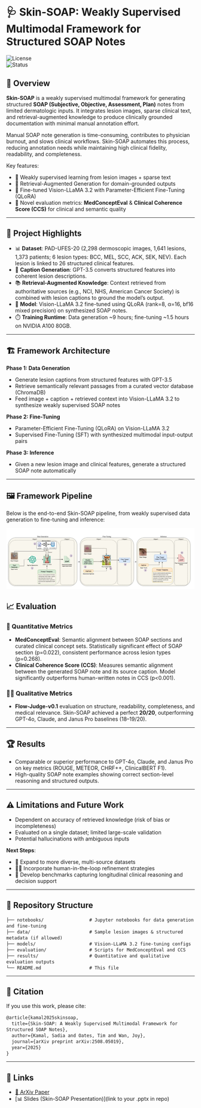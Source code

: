 # 🩺 Skin-SOAP: Weakly Supervised Multimodal Framework for Structured SOAP Notes  

![License](https://img.shields.io/badge/license-MIT-blue)  
![Status](https://img.shields.io/badge/status-research%20prototype-orange)

## 🌟 Overview  
**Skin-SOAP** is a weakly supervised multimodal framework for generating structured **SOAP (Subjective, Objective, Assessment, Plan)** notes from limited dermatologic inputs. It integrates lesion images, sparse clinical text, and retrieval-augmented knowledge to produce clinically grounded documentation with minimal manual annotation effort.

Manual SOAP note generation is time-consuming, contributes to physician burnout, and slows clinical workflows. Skin-SOAP automates this process, reducing annotation needs while maintaining high clinical fidelity, readability, and completeness.  

Key features:
- 🔹 Weakly supervised learning from lesion images + sparse text  
- 🔹 Retrieval-Augmented Generation for domain-grounded outputs  
- 🔹 Fine-tuned Vision-LLaMA 3.2 with Parameter-Efficient Fine-Tuning (QLoRA)  
- 🔹 Novel evaluation metrics: **MedConceptEval** & **Clinical Coherence Score (CCS)** for clinical and semantic quality  

---

## 🚀 Project Highlights  
- 📊 **Dataset**: PAD-UFES-20 (2,298 dermoscopic images, 1,641 lesions, 1,373 patients; 6 lesion types: BCC, MEL, SCC, ACK, SEK, NEV). Each lesion is linked to 26 structured clinical features.  
- 📝 **Caption Generation**: GPT-3.5 converts structured features into coherent lesion descriptions.  
- 📚 **Retrieval-Augmented Knowledge**: Context retrieved from authoritative sources (e.g., NCI, NHS, American Cancer Society) is combined with lesion captions to ground the model’s output.  
- 🤖 **Model**: Vision-LLaMA 3.2 fine-tuned using QLoRA (rank=8, α=16, bf16 mixed precision) on synthesized SOAP notes.  
- ⏱️ **Training Runtime**: Data generation ~9 hours; fine-tuning ~1.5 hours on NVIDIA A100 80GB.  

---

## 🏗️ Framework Architecture  

**Phase 1: Data Generation**  
- Generate lesion captions from structured features with GPT-3.5  
- Retrieve semantically relevant passages from a curated vector database (ChromaDB)  
- Feed image + caption + retrieved context into Vision-LLaMA 3.2 to synthesize weakly supervised SOAP notes  

**Phase 2: Fine-Tuning**  
- Parameter-Efficient Fine-Tuning (QLoRA) on Vision-LLaMA 3.2  
- Supervised Fine-Tuning (SFT) with synthesized multimodal input-output pairs  

**Phase 3: Inference**  
- Given a new lesion image and clinical features, generate a structured SOAP note automatically  

---
## 🖼️ Framework Pipeline  

Below is the end-to-end Skin-SOAP pipeline, from weakly supervised data generation to fine-tuning and inference:

![Skin-SOAP Pipeline](assets/arch.jpg)


## 📈 Evaluation  

### 🔬 Quantitative Metrics  
- **MedConceptEval**: Semantic alignment between SOAP sections and curated clinical concept sets. Statistically significant effect of SOAP section (p=0.022), consistent performance across lesion types (p=0.268).  
- **Clinical Coherence Score (CCS)**: Measures semantic alignment between the generated SOAP note and its source caption. Model significantly outperforms human-written notes in CCS (p<0.001).  

### 👩‍⚕️ Qualitative Metrics  
- **Flow-Judge-v0.1** evaluation on structure, readability, completeness, and medical relevance. Skin-SOAP achieved a perfect **20/20**, outperforming GPT-4o, Claude, and Janus Pro baselines (18–19/20).  

---

## 🏆 Results  
- Comparable or superior performance to GPT-4o, Claude, and Janus Pro on key metrics (ROUGE, METEOR, CHRF++, ClinicalBERT F1).  
- High-quality SOAP note examples showing correct section-level reasoning and structured outputs.  

---

## ⚠️ Limitations and Future Work  
- Dependent on accuracy of retrieved knowledge (risk of bias or incompleteness)  
- Evaluated on a single dataset; limited large-scale validation  
- Potential hallucinations with ambiguous inputs  

**Next Steps**:  
- 🔄 Expand to more diverse, multi-source datasets  
- 🧑‍⚕️ Incorporate human-in-the-loop refinement strategies  
- 🧠 Develop benchmarks capturing longitudinal clinical reasoning and decision support  

---

## 📂 Repository Structure  

```
├── notebooks/                 # Jupyter notebooks for data generation and fine-tuning
├── data/                      # Sample lesion images & structured metadata (if allowed)
├── models/                    # Vision-LLaMA 3.2 fine-tuning configs
├── evaluation/                # Scripts for MedConceptEval and CCS
├── results/                   # Quantitative and qualitative evaluation outputs
└── README.md                  # This file
```

---

## 📑 Citation  

If you use this work, please cite:  

```
@article{kamal2025skinsoap,
  title={Skin-SOAP: A Weakly Supervised Multimodal Framework for Structured SOAP Notes},
  author={Kamal, Sadia and Oates, Tim and Wan, Joy},
  journal={arXiv preprint arXiv:2508.05019},
  year={2025}
}
```

---

## 🔗 Links  
- [📄 ArXiv Paper](https://arxiv.org/abs/2508.05019v1)  
- [📊 Slides (Skin-SOAP Presentation)](link to your .pptx in repo)  
